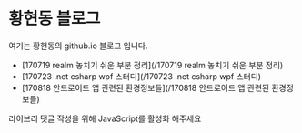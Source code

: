 # 황현동 블로그

여기는 황현동의 github.io 블로그 입니다.

- [170719 realm 놓치기 쉬운 부분 정리](/170719 realm 놓치기 쉬운 부분 정리)
- [170723 .net csharp wpf 스터디](/170723 .net csharp wpf 스터디)
- [170818 안드로이드 앱 관련된 환경정보들](/170818 안드로이드 앱 관련된 환경정보들)

<script async src="//pagead2.googlesyndication.com/pagead/js/adsbygoogle.js"></script>
<ins class="adsbygoogle"
     style="display:block; text-align:center;"
     data-ad-format="fluid"
     data-ad-layout="in-article"
     data-ad-client="ca-pub-6928867874131068"
     data-ad-slot="8706402214"></ins>
<script>
     (adsbygoogle = window.adsbygoogle || []).push({});
</script>

<script async src="https://pagead2.googlesyndication.com/pagead/js/adsbygoogle.js"></script>
<script>
  (adsbygoogle = window.adsbygoogle || []).push({
    google_ad_client: "ca-pub-6928867874131068",
    enable_page_level_ads: true
  });
</script>

<!-- 라이브리 시티 설치 코드 -->
<div id="lv-container" data-id="city" data-uid="MTAyMC8yOTI4NC81ODUy">
 <script type="text/javascript">
   (function(d, s) {
       var j, e = d.getElementsByTagName(s)[0];

       if (typeof LivereTower === 'function') { return; }

       j = d.createElement(s);
       j.src = 'https://cdn-city.livere.com/js/embed.dist.js';
       j.async = true;

       e.parentNode.insertBefore(j, e);
   })(document, 'script');
 </script>
<noscript> 라이브리 댓글 작성을 위해 JavaScript를 활성화 해주세요</noscript>
</div>
<!-- 시티 설치 코드 끝 -->

<link rel="shortcut icon" type="image/x-icon" href="favicon.ico">